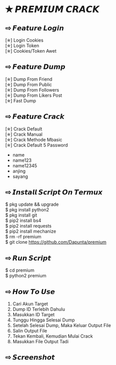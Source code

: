 # ✭ 𝙋𝙍𝙀𝙈𝙄𝙐𝙈 𝘾𝙍𝘼𝘾𝙆
## ⇨  𝙁𝙚𝙖𝙩𝙪𝙧𝙚 𝙇𝙤𝙜𝙞𝙣
[✯] Login Cookies  
[✯] Login Token  
[✯] Cookies/Token Awet  
## ⇨  𝙁𝙚𝙖𝙩𝙪𝙧𝙚 𝘿𝙪𝙢𝙥
[✯] Dump From Friend  
[✯] Dump From Public  
[✯] Dump From Followers  
[✯] Dump From Likers Post  
[✯] Fast Dump  
## ⇨  𝙁𝙚𝙖𝙩𝙪𝙧𝙚 𝘾𝙧𝙖𝙘𝙠
[✯] Crack Default  
[✯] Crack Manual  
[✯] Crack Methode Mbasic  
[✯] Crack Default 5 Password  
- name  
- name123  
- name12345  
- anjing  
- sayang  
## ⇨  𝙄𝙣𝙨𝙩𝙖𝙡𝙡 𝙎𝙘𝙧𝙞𝙥𝙩 𝙊𝙣 𝙏𝙚𝙧𝙢𝙪𝙭
$ pkg update && upgrade  
$ pkg install python2  
$ pkg install git  
$ pip2 install bs4  
$ pip2 install requests  
$ pip2 install mechanize  
$ rm -rf premium  
$ git clone https://github.com/Dapunta/premium  
## ⇨  𝙍𝙪𝙣 𝙎𝙘𝙧𝙞𝙥𝙩
$ cd premium  
$ python2 premium  
## ⇨  𝙃𝙤𝙬 𝙏𝙤 𝙐𝙨𝙚
1. Cari Akun Target
2. Dump ID Terlebih Dahulu
3. Masukkan ID Target
4. Tunggu Hingga Selesai Dump
5. Setelah Selesai Dump, Maka Keluar Output File
6. Salin Output File
7. Tekan Kembali, Kemudian Mulai Crack
8. Masukkan File Output Tadi
## ⇨  𝙎𝙘𝙧𝙚𝙚𝙣𝙨𝙝𝙤𝙩

